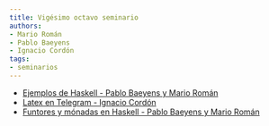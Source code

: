 ```yaml
---
title: Vigésimo octavo seminario
authors:
- Mario Román
- Pablo Baeyens
- Ignacio Cordón
tags:
- seminarios
---
```

- [Ejemplos de Haskell - Pablo Baeyens y Mario Román](https://github.com/libreim/haskell)
- [Latex en Telegram - Ignacio Cordón](https://ncordon.github.io/latex/telegram/maths/2016/10/15/latex-in-telegram.html)
- [Funtores y mónadas en Haskell - Pablo Baeyens y Mario Román](https://github.com/libreim/haskell)
